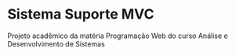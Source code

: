 # Sistema Suporte MVC
Projeto acadêmico da matéria Programação Web do curso Análise e Desenvolvimento de Sistemas


